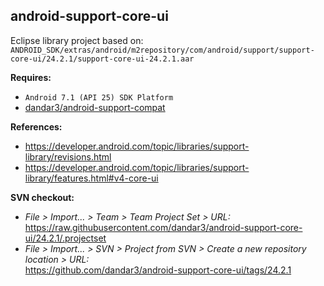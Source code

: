 ## android-support-core-ui

Eclipse library project based on:<br/>
`ANDROID_SDK/extras/android/m2repository/com/android/support/support-core-ui/24.2.1/support-core-ui-24.2.1.aar`

**Requires:**
- `Android 7.1 (API 25) SDK Platform`
- [dandar3/android-support-compat](https://github.com/dandar3/android-support-compat)

**References:**
- https://developer.android.com/topic/libraries/support-library/revisions.html
- https://developer.android.com/topic/libraries/support-library/features.html#v4-core-ui

**SVN checkout:**
- _File > Import... > Team > Team Project Set > URL:_<br/>
  https://raw.githubusercontent.com/dandar3/android-support-core-ui/24.2.1/.projectset
- _File > Import... > SVN > Project from SVN > Create a new repository location > URL:_<br/> 
  https://github.com/dandar3/android-support-core-ui/tags/24.2.1